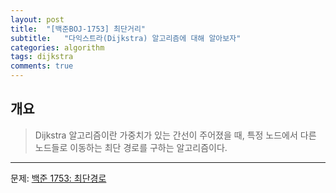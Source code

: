 ```yaml
---
layout: post
title:  "[백준BOJ-1753] 최단거리"
subtitle:   "다익스트라(Dijkstra) 알고리즘에 대해 알아보자"
categories: algorithm
tags: dijkstra
comments: true
---
```


## 개요
>  Dijkstra 알고리즘이란 가중치가 있는 간선이 주어졌을 때, 특정 노드에서 다른 노드들로 이동하는 최단 경로를 구하는 알고리즘이다.

---
문제: [백준 1753: 최단경로](https://www.acmicpc.net/problem/1753 "최단경로")